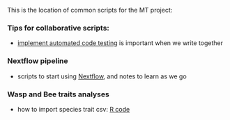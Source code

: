 This is the location of common scripts for the MT project:

### Tips for collaborative scripts:
- [implement automated code testing](https://github.com/EmelineFavreau/MajorTransitionScripts/blob/master/Learning-about-unit-testing.md) is important when we write together

### Nextflow pipeline
- scripts to start using [Nextflow](https://github.com/EmelineFavreau/MajorTransitionScripts/tree/master/nextflow-start), and notes to learn as we go

### Wasp and Bee traits analyses
- how to import species trait csv: [R code](https://github.com/EmelineFavreau/MajorTransitionScripts/blob/master/2019-11-20-traits-phylogeny-test.Rmd)

